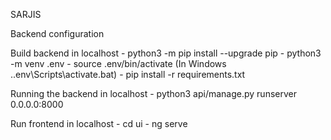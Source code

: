 SARJIS

Backend configuration

Build backend in localhost
    - python3 -m pip install --upgrade pip
    - python3 -m venv .env
    - source .env/bin/activate
    (In Windows .\.env\Scripts\activate.bat)
    - pip install -r requirements.txt

Running the backend in localhost
    - python3 api/manage.py runserver 0.0.0.0:8000

Run frontend in localhost
    - cd ui
    - ng serve




